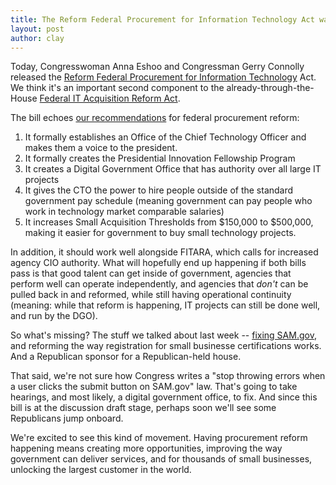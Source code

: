 ```yaml
---
title: The Reform Federal Procurement for Information Technology Act was Just Released
layout: post
author: clay
---
```

Today, Congresswoman Anna Eshoo and Congressman Gerry Connolly released the [Reform Federal Procurement for Information Technology](http://cl.ly/3Z0R0c1Y2L2R) Act. We think it's an important second component to the already-through-the-House [Federal IT Acquisition Reform Act](http://beta.congress.gov/bill/113th/house-bill/1232).

<!-- more -->

The bill echoes [our recommendations](http://www.youtube.com/watch?v=VLkF0-8t60c#t=892) for federal procurement reform:

1. It formally establishes an Office of the Chief Technology Officer and makes them a voice to the president.
2. It formally creates the Presidential Innovation Fellowship Program
3. It creates a Digital Government Office that has authority over all large IT projects
4. It gives the CTO the power to hire people outside of the standard government pay schedule (meaning government can pay people who work in technology market comparable salaries)
5. It increases Small Acquisition Thresholds from $150,000 to $500,000, making it easier for government to buy small technology projects.

In addition, it should work well alongside FITARA, which calls for increased agency CIO authority. What will hopefully end up happening if both bills pass is that good talent can get inside of government, agencies that perform well can operate independently, and agencies that *don't* can be pulled back in and reformed, while still having operational continuity (meaning: while that reform is happening, IT projects can still be done well, and run by the DGO).

So what's missing? The stuff we talked about last week -- [fixing SAM.gov](http://blog.dobt.co/2014/01/22/Fix-The-Lockout-First/), and reforming the way registration for small businesse certifications works. And a Republican sponsor for a Republican-held house.

That said, we're not sure how Congress writes a "stop throwing errors when a user clicks the submit button on SAM.gov" law. That's going to take hearings, and most likely, a digital government office, to fix. And since this bill is at the discussion draft stage, perhaps soon we'll see some Republicans jump onboard.

We're excited to see this kind of movement. Having procurement reform happening means creating more opportunities, improving the way government can deliver services, and for thousands of small businesses, unlocking the largest customer in the world.


